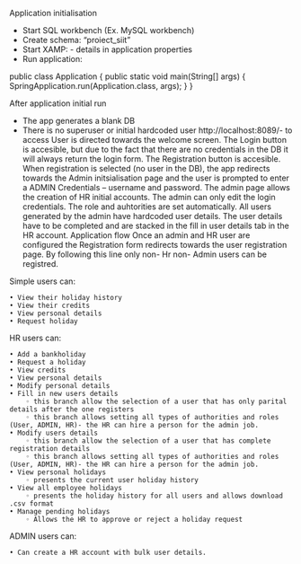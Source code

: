 Application initialisation

- Start SQL workbench (Ex. MySQL workbench)
- Create schema: “proiect_siit”
- Start XAMP: - details in application properties
- Run application:

public class Application {
    public static void main(String[] args) {
        SpringApplication.run(Application.class, args);
    }
}

After application initial run
- The app generates a blank DB
- There is no superuser or initial hardcoded user
http://localhost:8089/- to access
User is directed towards the welcome screen. 
The Login button is accesible, but due to the fact that there are no credentials in the DB it will always return the login form. 
The Registration button is accesible.
When registration is selected (no user in the DB), the app redirects towards the Admin initsialisation page and the user is prompted to enter a ADMIN Credentials – username and password. 
The admin page allows the creation of HR initial accounts. The admin can only edit the login credentials. The role and auhtorities are set automatically. All users generated by the admin have hardcoded user details. The user details have to be completed and are stacked in the fill in user details tab in the HR account. 
Application flow
Once an admin and HR user are configured the Registration form redirects towards the user registration page. By following this line only non- Hr non- Admin users can be registred. 

Simple users can: 

    • View their holiday history
    • View their credits
    • View personal details
    • Request holiday


HR users can:

    • Add a bankholiday
    • Request a holiday
    • View credits
    • View personal details
    • Modify personal details
    • Fill in new users details
        ◦ this branch allow the selection of a user that has only parital details after the one registers
        ◦ this branch allows setting all types of authorities and roles (User, ADMIN, HR)- the HR can hire a person for the admin job. 
    • Modify users details
        ◦ this branch allow the selection of a user that has complete registration details
        ◦ this branch allows setting all types of authorities and roles (User, ADMIN, HR)- the HR can hire a person for the admin job. 
    • View personal holidays
        ◦ presents the current user holiday history 
    • View all employee holidays
        ◦ presents the holiday history for all users and allows download .csv format
    • Manage pending holidays
        ◦ Allows the HR to approve or reject a holiday request
        
ADMIN users can:

    • Can create a HR account with bulk user details. 
